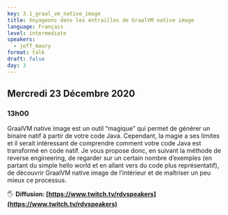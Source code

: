 ```yaml
---
key: 3.1_graal_vm_native_image
title: Voyageons dans les entrailles de GraalVM native image
language: Français
level: intermediate
speakers:
  - jeff_maury
format: talk
draft: false
day: 3
---
```


## Mercredi 23 Décembre 2020
### 13h00

GraalVM native image est un outil “magique” qui permet de générer un binaire natif à partir de votre code Java. Cependant, la magie a ses limites et il serait intéressant de comprendre comment votre code Java est transformé en code natif.
Je vous propose donc, en suivant la méthode de reverse engineering, de regarder sur un certain nombre d’exemples (en partant du simple hello world et en allant vers du code plus représentatif), de découvrir GraalVM native image de l’intérieur et de maîtriser un peu mieux ce processus.

🖐️ **Diffusion: [https://www.twitch.tv/rdvspeakers](https://www.twitch.tv/rdvspeakers)**